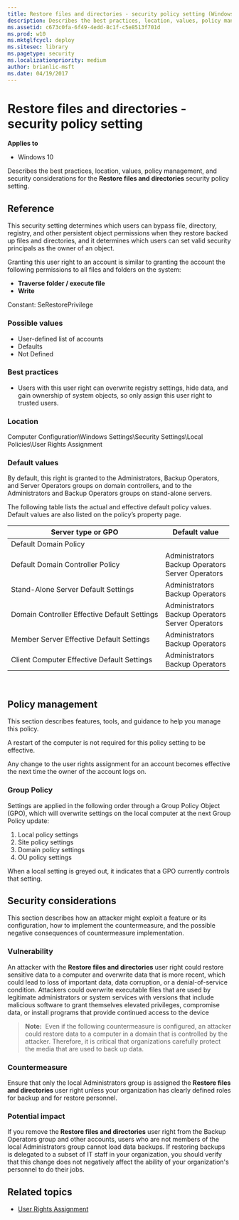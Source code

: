 ```yaml
---
title: Restore files and directories - security policy setting (Windows 10)
description: Describes the best practices, location, values, policy management, and security considerations for the Restore files and directories security policy setting.
ms.assetid: c673c0fa-6f49-4edd-8c1f-c5e8513f701d
ms.prod: w10
ms.mktglfcycl: deploy
ms.sitesec: library
ms.pagetype: security
ms.localizationpriority: medium
author: brianlic-msft
ms.date: 04/19/2017
---
```


# Restore files and directories - security policy setting

**Applies to**
-   Windows 10

Describes the best practices, location, values, policy management, and security considerations for the **Restore files and directories** security policy setting.

## Reference

This security setting determines which users can bypass file, directory, registry, and other persistent object permissions when they restore backed up files and directories, and it determines which users can set valid security principals as the owner of an object.

Granting this user right to an account is similar to granting the account the following permissions to all files and folders on the system:

-   **Traverse folder / execute file**
-   **Write**

Constant: SeRestorePrivilege

### Possible values

-   User-defined list of accounts
-   Defaults
-   Not Defined

### Best practices

-   Users with this user right can overwrite registry settings, hide data, and gain ownership of system objects, so only assign this user right to trusted users.

### Location

Computer Configuration\\Windows Settings\\Security Settings\\Local Policies\\User Rights Assignment

### Default values

By default, this right is granted to the Administrators, Backup Operators, and Server Operators groups on domain controllers, and to the Administrators and Backup Operators groups on stand-alone servers.

The following table lists the actual and effective default policy values. Default values are also listed on the policy’s property page.

| Server type or GPO | Default value |
| - | - |
|Default Domain Policy | |  
| Default Domain Controller Policy| Administrators<br/>Backup Operators<br/>Server Operators| 
| Stand-Alone Server Default Settings | Administrators<br/>Backup Operators| 
| Domain Controller Effective Default Settings | Administrators<br/>Backup Operators<br/>Server Operators| 
| Member Server Effective Default Settings | Administrators<br/>Backup Operators| 
| Client Computer Effective Default Settings | Administrators<br/>Backup Operators| 
 
## Policy management

This section describes features, tools, and guidance to help you manage this policy.

A restart of the computer is not required for this policy setting to be effective.

Any change to the user rights assignment for an account becomes effective the next time the owner of the account logs on.

### Group Policy

Settings are applied in the following order through a Group Policy Object (GPO), which will overwrite settings on the local computer at the next Group Policy update:

1.  Local policy settings
2.  Site policy settings
3.  Domain policy settings
4.  OU policy settings

When a local setting is greyed out, it indicates that a GPO currently controls that setting.

## Security considerations

This section describes how an attacker might exploit a feature or its configuration, how to implement the countermeasure, and the possible negative consequences of countermeasure implementation.

### Vulnerability

An attacker with the **Restore files and directories** user right could restore sensitive data to a computer and overwrite data that is more recent, which could lead to loss of important data, data corruption, or a denial-of-service condition. Attackers could overwrite executable files that are used by legitimate administrators or system services with versions that include malicious software to grant themselves elevated privileges, compromise data, or install programs that provide continued access to the device

>**Note:**  Even if the following countermeasure is configured, an attacker could restore data to a computer in a domain that is controlled by the attacker. Therefore, it is critical that organizations carefully protect the media that are used to back up data.
 
### Countermeasure

Ensure that only the local Administrators group is assigned the **Restore files and directories** user right unless your organization has clearly defined roles for backup and for restore personnel.

### Potential impact

If you remove the **Restore files and directories** user right from the Backup Operators group and other accounts, users who are not members of the local Administrators group cannot load data backups. If restoring backups is delegated to a subset of IT staff in your organization, you should verify that this change does not negatively affect the ability of your organization's personnel to do their jobs.

## Related topics

- [User Rights Assignment](user-rights-assignment.md)
